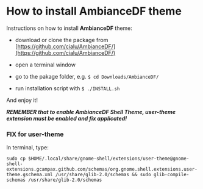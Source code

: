 # How to install AmbianceDF theme

Instructions on how to install **AmbianceDF** theme:

 - download or clone the package from [https://github.com/cialu/AmbianceDF/](https://github.com/cialu/AmbianceDF/)

 - open a terminal window

 - go to the pakage folder, e.g. ```$ cd Downloads/AmbianceDF/```

 - run installation script with ```$ ./INSTALL.sh```

And enjoy it!

***REMEMBER that to enable AmbianceDF Shell Theme, user-theme extension must be enabled and fix applicated!***

### FIX for user-theme 

In terminal, type:

    sudo cp $HOME/.local/share/gnome-shell/extensions/user-theme@gnome-shell-extensions.gcampax.github.com/schemas/org.gnome.shell.extensions.user-theme.gschema.xml /usr/share/glib-2.0/schemas && sudo glib-compile-schemas /usr/share/glib-2.0/schemas


